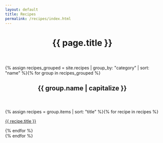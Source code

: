 ```yaml
---
layout: default
title: Recipes
permalink: /recipes/index.html
---
```

<div class="index">
<header><h1>{{ page.title }}</h1></header>
{% assign recipes_grouped = site.recipes | group_by: "category" | sort: "name" %}{% for group in recipes_grouped %}
<section>
<header><h1>{{ group.name | capitalize }}</h1></header>
{% assign recipes = group.items | sort: "title" %}{% for recipe in recipes %}
<article class="h-recipe">
<p><a href="{{ recipe.url | prepend: site.baseurl }}" class="p-name">{{ recipe.title }}</a></p>
</article>
{% endfor %}
</section>
{% endfor %}
</div>
